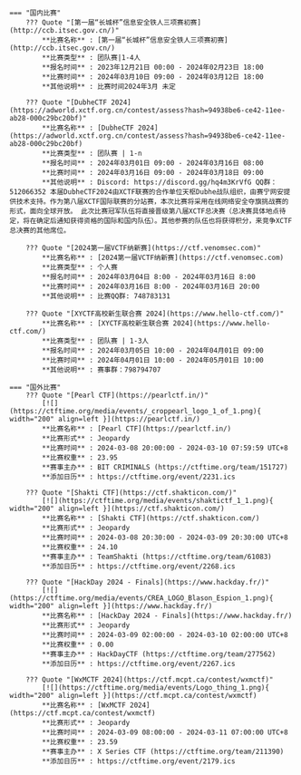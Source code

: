     === "国内比赛"
        ??? Quote "[第一届“长城杯”信息安全铁人三项赛初赛](http://ccb.itsec.gov.cn/)"  
            **比赛名称** : [第一届“长城杯”信息安全铁人三项赛初赛](http://ccb.itsec.gov.cn/)  
            **比赛类型** : 团队赛|1-4人  
            **报名时间** : 2023年12月21日 00:00 - 2024年02月23日 18:00  
            **比赛时间** : 2024年03月10日 09:00 - 2024年03月12日 18:00  
            **其他说明** : 比赛时间2024年3月 未定  
            
        ??? Quote "[DubheCTF 2024](https://adworld.xctf.org.cn/contest/assess?hash=94938be6-ce42-11ee-ab28-000c29bc20bf)"  
            **比赛名称** : [DubheCTF 2024](https://adworld.xctf.org.cn/contest/assess?hash=94938be6-ce42-11ee-ab28-000c29bc20bf)  
            **比赛类型** : 团队赛 | 1-n  
            **报名时间** : 2024年03月01日 09:00 - 2024年03月16日 08:00  
            **比赛时间** : 2024年03月16日 09:00 - 2024年03月18日 09:00  
            **其他说明** : Discord: https://discord.gg/hq4m3KrVfG QQ群：512066352 本届DubheCTF2024由XCTF联赛的合作单位天枢Dubhe战队组织，由赛宁网安提供技术支持。作为第八届XCTF国际联赛的分站赛，本次比赛将采用在线网络安全夺旗挑战赛的形式，面向全球开放。 此次比赛冠军队伍将直接晋级第八届XCTF总决赛（总决赛具体地点待定，将在确定后通知获得资格的国际和国内队伍）。其他参赛的队伍也将获得积分，来竞争XCTF总决赛的其他席位。  
            
        ??? Quote "[2024第一届VCTF纳新赛](https://ctf.venomsec.com)"  
            **比赛名称** : [2024第一届VCTF纳新赛](https://ctf.venomsec.com)  
            **比赛类型** : 个人赛  
            **报名时间** : 2024年03月04日 8:00 - 2024年03月16日 8:00  
            **比赛时间** : 2024年03月16日 8:00 - 2024年03月16日 20:00  
            **其他说明** : 比赛QQ群: 748783131  
            
        ??? Quote "[XYCTF高校新生联合赛 2024](https://www.hello-ctf.com/)"  
            **比赛名称** : [XYCTF高校新生联合赛 2024](https://www.hello-ctf.com/)  
            **比赛类型** : 团队赛 | 1-3人  
            **报名时间** : 2024年03月05日 10:00 - 2024年04月01日 09:00  
            **比赛时间** : 2024年04月01日 10:00 - 2024年05月01日 10:00  
            **其他说明** : 赛事群：798794707  
                
    === "国外比赛"
        ??? Quote "[Pearl CTF](https://pearlctf.in/)"  
            [![](https://ctftime.org/media/events/_croppearl_logo_1_of_1.png){ width="200" align=left }](https://pearlctf.in/)  
            **比赛名称** : [Pearl CTF](https://pearlctf.in/)  
            **比赛形式** : Jeopardy  
            **比赛时间** : 2024-03-08 20:00:00 - 2024-03-10 07:59:59 UTC+8  
            **比赛权重** : 23.95  
            **赛事主办** : BIT CRIMINALS (https://ctftime.org/team/151727)  
            **添加日历** : https://ctftime.org/event/2231.ics  
            
        ??? Quote "[Shakti CTF](https://ctf.shakticon.com/)"  
            [![](https://ctftime.org/media/events/shaktictf_1_1.png){ width="200" align=left }](https://ctf.shakticon.com/)  
            **比赛名称** : [Shakti CTF](https://ctf.shakticon.com/)  
            **比赛形式** : Jeopardy  
            **比赛时间** : 2024-03-08 20:30:00 - 2024-03-09 20:30:00 UTC+8  
            **比赛权重** : 24.10  
            **赛事主办** : TeamShakti (https://ctftime.org/team/61083)  
            **添加日历** : https://ctftime.org/event/2268.ics  
            
        ??? Quote "[HackDay 2024 - Finals](https://www.hackday.fr/)"  
            [![](https://ctftime.org/media/events/CREA_LOGO_Blason_Espion_1.png){ width="200" align=left }](https://www.hackday.fr/)  
            **比赛名称** : [HackDay 2024 - Finals](https://www.hackday.fr/)  
            **比赛形式** : Jeopardy  
            **比赛时间** : 2024-03-09 02:00:00 - 2024-03-10 02:00:00 UTC+8  
            **比赛权重** : 0.00  
            **赛事主办** : HackDayCTF (https://ctftime.org/team/277562)  
            **添加日历** : https://ctftime.org/event/2267.ics  
            
        ??? Quote "[WxMCTF 2024](https://ctf.mcpt.ca/contest/wxmctf)"  
            [![](https://ctftime.org/media/events/Logo_thing_1.png){ width="200" align=left }](https://ctf.mcpt.ca/contest/wxmctf)  
            **比赛名称** : [WxMCTF 2024](https://ctf.mcpt.ca/contest/wxmctf)  
            **比赛形式** : Jeopardy  
            **比赛时间** : 2024-03-09 08:00:00 - 2024-03-11 07:00:00 UTC+8  
            **比赛权重** : 23.59  
            **赛事主办** : X Series CTF (https://ctftime.org/team/211390)  
            **添加日历** : https://ctftime.org/event/2179.ics  
            